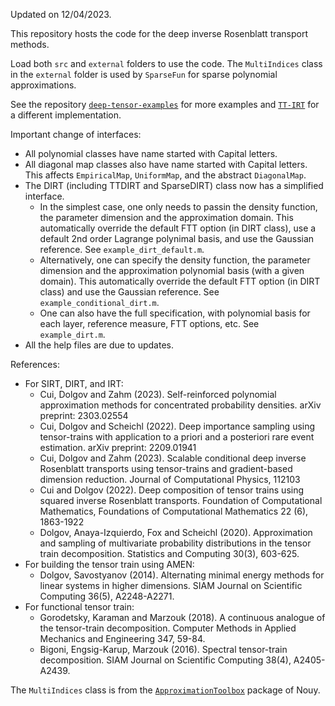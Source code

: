 Updated on 12/04/2023. 

This repository hosts the code for the deep inverse Rosenblatt transport methods.

Load both `src` and `external` folders to use the code. The `MultiIndices` class in the `external` folder is used by `SparseFun` for sparse polynomial approximations. 

See the repository [`deep-tensor-examples`](https://github.com/DeepTransport/deep-tensor-examples) for more examples and [`TT-IRT`](https://github.com/dolgov/TT-IRT) for a different implementation.

Important change of interfaces:
* All polynomial classes have name started with Capital letters. 
* All diagonal map classes also have name started with Capital letters. This affects `EmpiricalMap`, `UniformMap`, and the abstract `DiagonalMap`.
* The DIRT (including TTDIRT and SparseDIRT) class now has a simplified interface. 
    * In the simplest case, one only needs to passin the density function, the parameter dimension and the approximation domain. This automatically override the default FTT option (in DIRT class), use a default 2nd order Lagrange polynimal basis, and use the Gaussian reference. See `example_dirt_default.m`.
    * Alternatively, one can specify the density function, the parameter dimension and the approximation polynomial basis (with a given domain). This automatically override the default FTT option (in DIRT class) and use the Gaussian reference. See `example_conditional_dirt.m`.
    * One can also have the full specification, with polynomial basis for each layer, reference measure, FTT options, etc.  See `example_dirt.m`.
* All the help files are due to updates.

References: 
* For SIRT, DIRT, and IRT: 
    * Cui, Dolgov and Zahm (2023). Self-reinforced polynomial approximation methods for concentrated probability densities. arXiv preprint: 2303.02554
    * Cui, Dolgov and Scheichl (2022). Deep importance sampling using tensor-trains with application to a priori and a posteriori rare event estimation. arXiv preprint: 2209.01941
    * Cui, Dolgov and Zahm (2023). Scalable conditional deep inverse Rosenblatt transports using tensor-trains and gradient-based dimension reduction. Journal of Computational Physics, 112103
    * Cui and Dolgov (2022). Deep composition of tensor trains using squared inverse Rosenblatt transports. Foundation of Computational Mathematics, Foundations of Computational Mathematics 22 (6), 1863-1922
    * Dolgov, Anaya-Izquierdo, Fox and Scheichl (2020). Approximation and sampling of multivariate probability distributions in the tensor train decomposition. Statistics and Computing 30(3), 603-625.
* For building the tensor train using AMEN:
    * Dolgov, Savostyanov (2014). Alternating minimal energy methods for linear systems in higher dimensions. SIAM Journal on Scientific Computing 36(5), A2248-A2271.
* For functional tensor train:
    * Gorodetsky, Karaman and Marzouk (2018). A continuous analogue of the tensor-train decomposition. Computer Methods in Applied Mechanics and Engineering 347, 59-84.
    * Bigoni, Engsig-Karup, Marzouk (2016). Spectral tensor-train decomposition. SIAM Journal on Scientific Computing 38(4), A2405-A2439.

The `MultiIndices` class is from the [`ApproximationToolbox`](https://github.com/anthony-nouy/ApproximationToolbox) package of Nouy.
